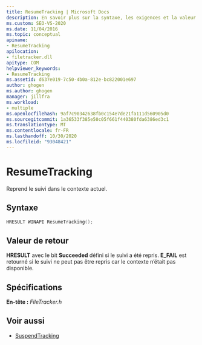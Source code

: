 ```yaml
---
title: ResumeTracking | Microsoft Docs
description: En savoir plus sur la syntaxe, les exigences et la valeur de retour pour MSBuild ResumeTracking, qui reprend le suivi dans le contexte actuel.
ms.custom: SEO-VS-2020
ms.date: 11/04/2016
ms.topic: conceptual
apiname:
- ResumeTracking
apilocation:
- filetracker.dll
apitype: COM
helpviewer_keywords:
- ResumeTracking
ms.assetid: d637e019-7c50-4b0a-812e-bc822001e697
author: ghogen
ms.author: ghogen
manager: jillfra
ms.workload:
- multiple
ms.openlocfilehash: 9af7c90342638fb0c154e7de21fa111d560905d0
ms.sourcegitcommit: 1a36533f385e50c05f661f440380fda6386ed3c1
ms.translationtype: MT
ms.contentlocale: fr-FR
ms.lasthandoff: 10/30/2020
ms.locfileid: "93048421"
---
```

# <a name="resumetracking"></a>ResumeTracking

Reprend le suivi dans le contexte actuel.

## <a name="syntax"></a>Syntaxe

```cpp
HRESULT WINAPI ResumeTracking();
```

## <a name="return-value"></a>Valeur de retour

 **HRESULT** avec le bit **Succeeded** défini si le suivi a été repris. **E_FAIL** est retourné si le suivi ne peut pas être repris car le contexte n’était pas disponible.

## <a name="requirements"></a>Spécifications

 **En-tête :** *FileTracker.h*

## <a name="see-also"></a>Voir aussi

- [SuspendTracking](../msbuild/suspendtracking.md)